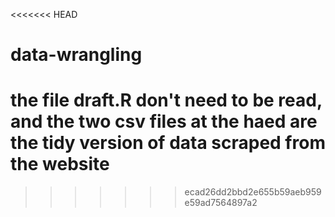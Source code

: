 <<<<<<< HEAD
# data-wrangling
# the file draft.R don't need to be read, and the two csv files at the haed are the tidy version of data scraped from the website
>>>>>>> ecad26dd2bbd2e655b59aeb959e59ad7564897a2
